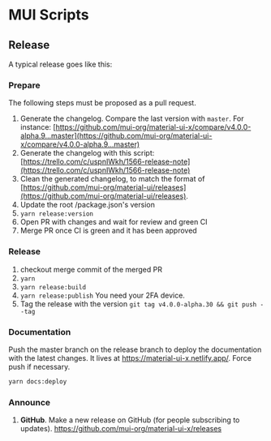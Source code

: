 # MUI Scripts

## Release

A typical release goes like this:

### Prepare

The following steps must be proposed as a pull request.

1. Generate the changelog. Compare the last version with `master`. For instance: [https://github.com/mui-org/material-ui-x/compare/v4.0.0-alpha.9...master](https://github.com/mui-org/material-ui-x/compare/v4.0.0-alpha.9...master)
2. Generate the changelog with this script: [https://trello.com/c/uspnIWkh/1566-release-note](https://trello.com/c/uspnIWkh/1566-release-note)
3. Clean the generated changelog, to match the format of [https://github.com/mui-org/material-ui/releases](https://github.com/mui-org/material-ui/releases).
4. Update the root /package.json's version
5. `yarn release:version`
6. Open PR with changes and wait for review and green CI
7. Merge PR once CI is green and it has been approved

### Release

1. checkout merge commit of the merged PR
2. `yarn`
3. `yarn release:build`
4. `yarn release:publish` You need your 2FA device.
5. Tag the release with the version `git tag v4.0.0-alpha.30 && git push --tag`

### Documentation

Push the master branch on the release branch to deploy the documentation with the latest changes. It lives at https://material-ui-x.netlify.app/. Force push if necessary.

```sh
yarn docs:deploy
```

### Announce

1. **GitHub**. Make a new release on GitHub (for people subscribing to updates). https://github.com/mui-org/material-ui-x/releases
